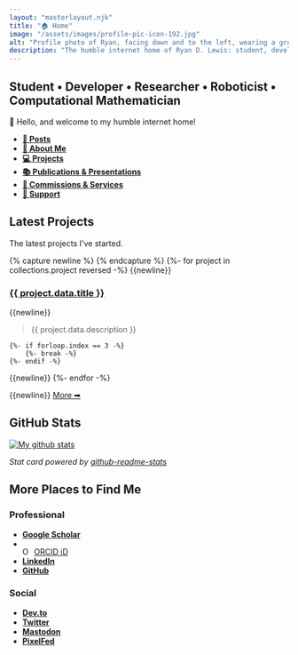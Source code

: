 ```yaml
---
layout: "masterlayout.njk"
title: "🏠 Home"
image: "/assets/images/profile-pic-icon-192.jpg"
alt: "Profile photo of Ryan, facing down and to the left, wearing a green baseball cap."
description: "The humble internet home of Ryan D. Lewis: student, developer, researcher, roboticist, and computational mathematician."
---
```


## Student • Developer • Researcher • Roboticist • Computational Mathematician

👋 Hello, and welcome to my humble internet home!

<div class="link-capsule">

* **[📝 Posts]({{site.url}}/posts)**
* **[🤝 About Me]({{site.url}}/aboutme)**
* **[💻 Projects]({{site.url}}/projects)**
* **[📚 Publications & Presentations]({{site.url}}/pubs)**
* **[🚀 Commissions & Services]({{site.url}}/services)**
* **[💸 Support]({{site.url}}/support)**

</div>

## Latest Projects

The latest projects I've started.

{% capture newline %}
{% endcapture %}
{%- for project in collections.project reversed -%}
{{newline}}
### [ {{ project.data.title }} ]( {{project.url}} )

{{newline}}

> {{ project.data.description }}

	{%- if forloop.index == 3 -%}
		{%- break -%}
	{%- endif -%}
{{newline}}
{%- endfor -%}

{{newline}}
[More ➡](/projects)

## GitHub Stats

[![My github stats](https://github-readme-stats.vercel.app/api?username=luckierdodge&count_private=true&show_icons=true&theme=dark)](https://github.com/anuraghazra/github-readme-stats)

_Stat card powered by [github-readme-stats](https://github.com/anuraghazra/github-readme-stats)_

## More Places to Find Me

### Professional

<div class="link-capsule">

<!-- * **[]()** -->
* **[Google Scholar](https://scholar.google.com/citations?user=NXd4XaoAAAAJ "Ryan D. Lewis • Google Scholar")**
* <div itemscope itemtype="https://schema.org/Person"><a itemprop="sameAs" content="https://orcid.org/0000-0002-3000-2811" title="0000-0002-3000-2811 • ORCID iD" href="https://orcid.org/0000-0002-3000-2811" target="orcid.widget" rel="me noopener noreferrer" style="vertical-align:top;"><img src="https://orcid.org/sites/default/files/images/orcid_16x16.png" style="width:1em;margin-right:.5em;" alt="ORCID iD icon">ORCID iD</a></div> 
* **[LinkedIn](https://www.linkedin.com/in/ryan-d-lewis "Ryan D. Lewis • LinkedIn")**
* **[GitHub](https://github.com/luckierdodge "@luckierdodge • GitHub")**

</div>

### Social

<div class="link-capsule">

<!-- * **[]()** -->
* **[Dev.to](https://dev.to/luckierdodge "@luckierdodge • Dev")**
* **[Twitter](https://twitter.com/RhinoDaDino "@RhinoDaDino • Twitter")**
* <a rel="me" href="https://mastodon.online/@luckierdodge" title="@luckierdodge • Mastodon.Online"><b>Mastodon</b></a>
* **[PixelFed](https://pixelfed.social/luckierdodge "@luckierdodge • PixelFed.Social")**

</div>
